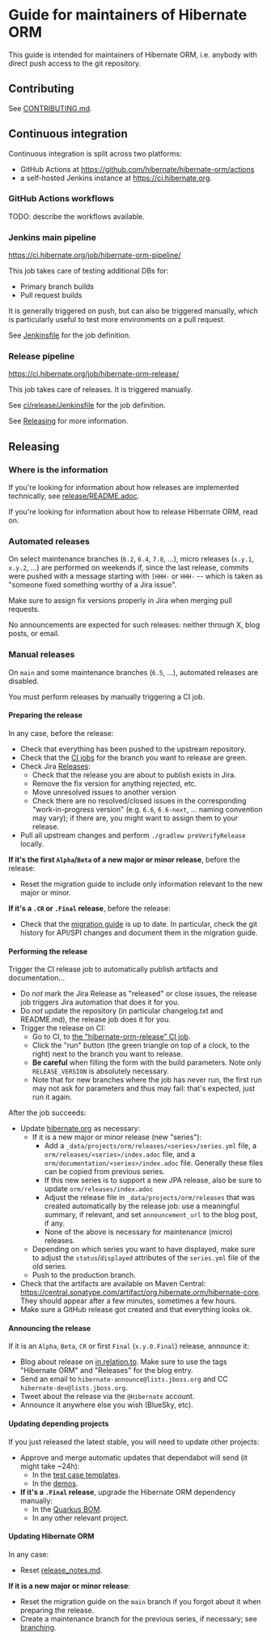 Guide for maintainers of Hibernate ORM
====

This guide is intended for maintainers of Hibernate ORM,
i.e. anybody with direct push access to the git repository.

## Contributing

See [CONTRIBUTING.md](CONTRIBUTING.md).

## <a id="ci"></a> Continuous integration

Continuous integration is split across two platforms:

* GitHub Actions at https://github.com/hibernate/hibernate-orm/actions
* a self-hosted Jenkins instance at https://ci.hibernate.org.

### GitHub Actions workflows

TODO: describe the workflows available.

### Jenkins main pipeline

https://ci.hibernate.org/job/hibernate-orm-pipeline/

This job takes care of testing additional DBs for:

* Primary branch builds
* Pull request builds

It is generally triggered on push,
but can also be triggered manually,
which is particularly useful to test more environments on a pull request.

See [Jenkinsfile](Jenkinsfile) for the job definition.

### Release pipeline

https://ci.hibernate.org/job/hibernate-orm-release/

This job takes care of releases. It is triggered manually.

See [ci/release/Jenkinsfile](ci/release/Jenkinsfile) for the job definition.

See [Releasing](#releasing) for more information.

## <a id="releasing"></a> Releasing

### Where is the information

If you're looking for information about how releases are implemented technically, see [release/README.adoc](release/README.adoc).

If you're looking for information about how to release Hibernate ORM, read on.

### Automated releases

On select maintenance branches (`6.2`, `6.4`, `7.0`, ...),
micro releases (`x.y.1`, `x.y.2`, ...) are performed on weekends
if, since the last release, commits were pushed with a message starting with `[HHH-` or `HHH-` --
which is taken as "someone fixed something worthy of a Jira issue".

Make sure to assign fix versions properly in Jira when merging pull requests.

No announcements are expected for such releases:
neither through X, blog posts, or email.

### Manual releases

On `main` and some maintenance branches (`6.5`, ...),
automated releases are disabled.

You must perform releases by manually triggering a CI job.

#### Preparing the release

In any case, before the release:

* Check that everything has been pushed to the upstream repository.
* Check that the [CI jobs](#continuous-integration) for the branch you want to release are green.
* Check Jira [Releases](https://hibernate.atlassian.net/projects/HHH?selectedItem=com.atlassian.jira.jira-projects-plugin%3Arelease-page):
  * Check that the release you are about to publish exists in Jira.
  * Remove the fix version for anything rejected, etc.
  * Move unresolved issues to another version
  * Check there are no resolved/closed issues in the corresponding "work-in-progress version"
    (e.g. `6.6`, `6.6-next`, ... naming convention may vary);
    if there are, you might want to assign them to your release.
* Pull all upstream changes and perform `./gradlew preVerifyRelease` locally.

**If it's the first `Alpha`/`Beta` of a new major or minor release**, before the release:

* Reset the migration guide to include only information relevant to the new major or minor.

**If it's a `.CR` or `.Final` release**, before the release:

* Check that the [migration guide](documentation/src/main/asciidoc/migration/index.adoc) is up to date.
  In particular, check the git history for API/SPI changes
  and document them in the migration guide.

#### Performing the release

Trigger the CI release job to automatically publish artifacts and documentation...

* Do *not* mark the Jira Release as "released" or close issues,
  the release job triggers Jira automation that does it for you.
* Do *not* update the repository (in particular changelog.txt and README.md), 
  the release job does it for you.
* Trigger the release on CI:
  * Go to CI, to [the "hibernate-orm-release" CI job](https://ci.hibernate.org/job/hibernate-orm-release/).
  * Click the "run" button (the green triangle on top of a clock, to the right) next to the branch you want to release.
  * **Be careful** when filling the form with the build parameters.
    Note only `RELEASE_VERSION` is absolutely necessary.
  * Note that for new branches where the job has never run, the first run may not ask for parameters and thus may fail:
    that's expected, just run it again.

After the job succeeds:

* Update [hibernate.org](https://github.com/hibernate/hibernate.org) as necessary:
  * If it is a new major or minor release (new "series"):
    * Add a `_data/projects/orm/releases/<series>/series.yml` file,
      a `orm/releases/<series>/index.adoc` file, and a `orm/documentation/<series>/index.adoc` file.
      Generally these files can be copied from previous series.
    * If this new series is to support a new JPA release, also be sure to update `orm/releases/index.adoc`
    * Adjust the release file in `_data/projects/orm/releases` that was created automatically by the release job:
      use a meaningful summary, if relevant, and set `announcement_url` to the blog post, if any.
    * None of the above is necessary for maintenance (micro) releases.
  * Depending on which series you want to have displayed,
    make sure to adjust the `status`/`displayed` attributes of the `series.yml` file of the old series.
  * Push to the production branch.
* Check that the artifacts are available on Maven Central:
  https://central.sonatype.com/artifact/org.hibernate.orm/hibernate-core.
  They should appear after a few minutes, sometimes a few hours.
* Make sure a GitHub release got created and that everything looks ok.


#### Announcing the release

If it is an `Alpha`, `Beta`, `CR` or first `Final` (`x.y.0.Final`) release, announce it:

* Blog about release on [in.relation.to](https://github.com/hibernate/in.relation.to).
  Make sure to use the tags "Hibernate ORM" and "Releases" for the blog entry.
* Send an email to `hibernate-announce@lists.jboss.org` and CC `hibernate-dev@lists.jboss.org`.
* Tweet about the release via the `@Hibernate` account.
* Announce it anywhere else you wish (BlueSky, etc).

#### Updating depending projects

If you just released the latest stable, you will need to update other projects:

* Approve and merge automatic updates that dependabot will send (it might take ~24h):
  * In the [test case templates](https://github.com/hibernate/hibernate-test-case-templates/tree/master/orm).
  * In the [demos](https://github.com/hibernate/hibernate-demos/tree/master/hibernate-orm).
* **If it's a `.Final` release**, upgrade the Hibernate ORM dependency manually:
  * In the [Quarkus BOM](https://github.com/quarkusio/quarkus/blob/main/bom/application/pom.xml).
  * In any other relevant project.

#### Updating Hibernate ORM

In any case:

* Reset [release_notes.md](release_notes.md).

**If it is a new major or minor release**:

* Reset the migration guide on the `main` branch if you forgot about it when preparing the release.
* Create a maintenance branch for the previous series, if necessary; see [branching](branching.adoc).

